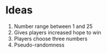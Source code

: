 # Ideas
1. Number range between 1 and 25
  1. Gives players increased hope to win
  2. Players choose three numbers
  3. Pseudo-randomness
